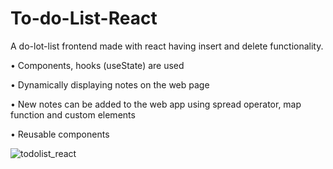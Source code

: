 # To-do-List-React
A do-lot-list frontend made with react having insert and delete functionality. 

• Components, hooks (useState) are used

• Dynamically displaying notes on the web page

• New notes can be added to the web app using spread operator, map function and custom elements

• Reusable components


![todolist_react](https://user-images.githubusercontent.com/39698281/118084394-482dba00-b3de-11eb-8727-14b82d363a6e.JPG)
